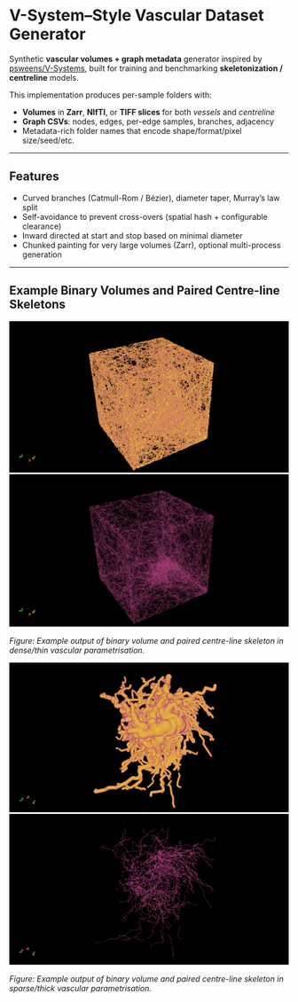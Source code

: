 # V-System–Style Vascular Dataset Generator

Synthetic **vascular volumes + graph metadata** generator inspired by
[psweens/V-Systems](https://github.com/psweens/V-Systems), built for training and benchmarking
**skeletonization / centreline** models.

This implementation produces per-sample folders with:
- **Volumes** in **Zarr**, **NIfTI**, or **TIFF slices** for both *vessels* and *centreline*
- **Graph CSVs**: nodes, edges, per-edge samples, branches, adjacency
- Metadata-rich folder names that encode shape/format/pixel size/seed/etc.

---

## Features
- Curved branches (Catmull-Rom / Bézier), diameter taper, Murray’s law split
- Self-avoidance to prevent cross-overs (spatial hash + configurable clearance)
- Inward directed at start and stop based on minimal diameter
- Chunked painting for very large volumes (Zarr), optional multi-process generation

---

## Example Binary Volumes and Paired Centre-line Skeletons

![Binary Volume 1.](figure/binary1.png)
![Binary Centreline.](figure/skel1.png)

*Figure: Example output of binary volume and paired centre-line skeleton in dense/thin vascular parametrisation.*

![Binary Volume 1.](figure/binary2.png)
![Binary Centreline.](figure/skel2.png)

*Figure: Example output of binary volume and paired centre-line skeleton in sparse/thick vascular parametrisation.*
